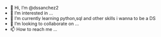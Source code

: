 - 👋 Hi, I’m @dssanchez2
- 👀 I’m interested in ...
- 🌱 I’m currently learning python,sql and other skills i wanna to be a DS
- 💞️ I’m looking to collaborate on ...
- 📫 How to reach me ...

<!---
dssanchez2/dssanchez2 is a ✨ special ✨ repository because its `README.md` (this file) appears on your GitHub profile.
You can click the Preview link to take a look at your changes.
--->
